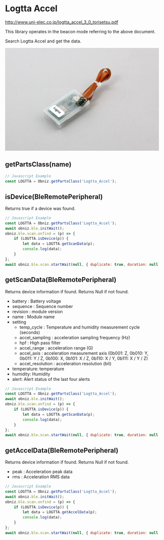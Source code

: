 # Logtta Accel

http://www.uni-elec.co.jp/logtta_accel_3_0_torisetsu.pdf

This library operates in the beacon mode referring to the above document.

Search Logtta Accel and get the data.

![](image.jpg)


## getPartsClass(name)

```javascript
// Javascript Example
const LOGTTA = Obniz.getPartsClass('Logtta_Accel');
```

## isDevice(BleRemotePeripheral)

Returns true if a device was found.

```javascript
// Javascript Example
const LOGTTA = Obniz.getPartsClass('Logtta_Accel');
await obniz.ble.initWait();
obniz.ble.scan.onfind = (p) => {
    if (LOGTTA.isDevice(p)) {
        let data = LOGTTA.getScanData(p);
        console.log(data);
    }
};
await obniz.ble.scan.startWait(null, { duplicate: true, duration: null });
```

## getScanData(BleRemotePeripheral)

Returns device information if found. Returns Null if not found.

- battery : Battery voltage
- sequence : Sequence number
- revision : module version
- name : Module name
- setting
    - temp_cycle : Temperature and humidity measurement cycle (seconds)
    - accel_sampling : acceleration sampling frequency (Hz)
    - hpf : High pass filter
    - accel_range : acceleration range (G)
    - accel_axis : acceleration measurement axis (0b001: Z, 0b010: Y, 0b011: Y / Z, 0b100: X, 0b101: X / Z, 0b110: X / Y, 0b111: X / Y / Z)
    - accel_resolution : acceleration resolution (bit)
- temperature: temperature
- humidity: Humidity
- alert: Alert status of the last four alerts

```javascript
// Javascript Example
const LOGTTA = Obniz.getPartsClass('Logtta_Accel');
await obniz.ble.initWait();
obniz.ble.scan.onfind = (p) => {
    if (LOGTTA.isDevice(p)) {
        let data = LOGTTA.getScanData(p);
        console.log(data);
    }
};
await obniz.ble.scan.startWait(null, { duplicate: true, duration: null });
```

## getAccelData(BleRemotePeripheral)

Returns device information if found. Returns Null if not found.

- peak : Acceleration peak data
- rms : Acceleration RMS data

```javascript
// Javascript Example
const LOGTTA = Obniz.getPartsClass('Logtta_Accel');
await obniz.ble.initWait();
obniz.ble.scan.onfind = (p) => {
    if (LOGTTA.isDevice(p)) {
        let data = LOGTTA.getAccelData(p);
        console.log(data);
    }
};
await obniz.ble.scan.startWait(null, { duplicate: true, duration: null });
```
